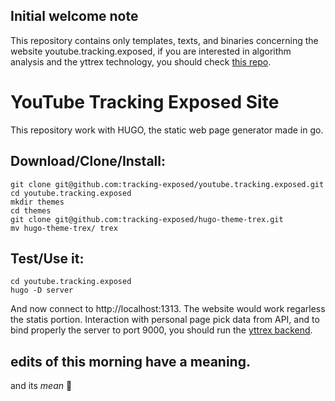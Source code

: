 ## Initial welcome note

This repository contains only templates, texts, and binaries concerning the website youtube.tracking.exposed, if you are interested in algorithm analysis and the yttrex technology, you should check [this repo](https://github.com/tracking-exposed/yttrex).

YouTube Tracking Exposed Site
==============================

This repository work with HUGO, the static web page generator made in go.

## Download/Clone/Install:

```
git clone git@github.com:tracking-exposed/youtube.tracking.exposed.git 
cd youtube.tracking.exposed
mkdir themes
cd themes
git clone git@github.com:tracking-exposed/hugo-theme-trex.git
mv hugo-theme-trex/ trex
```

## Test/Use it:

```
cd youtube.tracking.exposed
hugo -D server
```

And now connect to http://localhost:1313. The website would work regarless the statis portion. Interaction with personal page pick data from API, and to bind properly the server to port 9000, you should run the [yttrex backend](https://github.com/tracking-exposed/yttrex).

## edits of this morning have a meaning.

and its *mean* 🤷 

